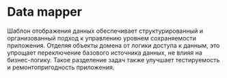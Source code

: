 # Data mapper

Шаблон отображения данных обеспечивает структурированный и организованный
подход к управлению уровнем сохраняемости приложения. Отделяя объекты домена
от логики доступа к данным, это упрощает переключение базового источника данных,
не влияя на бизнес-логику. Такое разделение задач также улучшает тестируемость 
и ремонтопригодность приложения.
